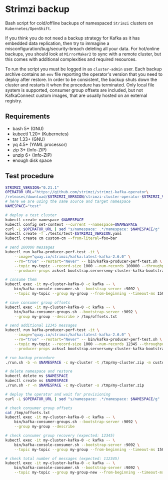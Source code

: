 # Strimzi backup
Bash script for cold/offline backups of namespaced `Strimzi` clusters on `Kubernetes/OpenShift`.

If you think you do not need a backup strategy for Kafka as it has embedded data replication,
then try to immagine a misconfiguration/bug/security-breach deleting all your data. For hot/online
backups, you should look at `MirrorMaker2` to sync with a remote cluster, but this comes with
additional complexities and required resources.

To run the script you must be logged in as `cluster-admin` user. Each backup archive contains
an `env` file reporting the operator's version that you need to deploy after restore. In order to
be consistent, the backup shuts down the cluster and restarts it when the procedure has terminated.
Only local file system is supported, consumer group offsets are included, but not KafkaConnect
custom images, that are usually hosted on an external registry.

## Requirements
- bash 5+ (GNU)
- kubectl 1.20+ (Kubernetes)
- tar 1.33+ (GNU)
- yq 4.5+ (YAML processor)
- zip 3+ (Info-ZIP)
- unzip 6+ (Info-ZIP)
- enough disk space

## Test procedure
```sh
STRIMZI_VERSION="0.21.1"
OPERATOR_URL="https://github.com/strimzi/strimzi-kafka-operator\
/releases/download/$STRIMZI_VERSION/strimzi-cluster-operator-$STRIMZI_VERSION.yaml"
# here we are using the same source and target namespace
NAMESPACE="test"

# deploy a test cluster
kubectl create namespace $NAMESPACE
kubectl config set-context --current --namespace=$NAMESPACE
curl -L $OPERATOR_URL | sed "s/namespace: .*/namespace: $NAMESPACE/g" | kubectl create -f -
kubectl create -f ./tests/test-$STRIMZI_VERSION.yaml
kubectl create cm custom-cm --from-literal=foo=bar

# send 100000 messages
kubectl run kafka-producer-perf-test -it \
    --image="quay.io/strimzi/kafka:latest-kafka-2.6.0" \
    --rm="true" --restart="Never" -- bin/kafka-producer-perf-test.sh \
    --topic my-topic --record-size 1000 --num-records 100000 --throughput -1 \
    --producer-props acks=1 bootstrap.servers=my-cluster-kafka-bootstrap:9092

# consume them
kubectl exec -it my-cluster-kafka-0 -c kafka -- \
    bin/kafka-console-consumer.sh --bootstrap-server :9092 \
    --topic my-topic --group my-group --from-beginning --timeout-ms 15000

# save consumer group offsets
kubectl exec -it my-cluster-kafka-0 -c kafka -- \
    bin/kafka-consumer-groups.sh --bootstrap-server :9092 \
    --group my-group --describe > /tmp/offsets.txt

# send additional 12345 messages
kubectl run kafka-producer-perf-test -it \
    --image="quay.io/strimzi/kafka:latest-kafka-2.6.0" \
    --rm="true" --restart="Never" -- bin/kafka-producer-perf-test.sh \
    --topic my-topic --record-size 1000 --num-records 12345 --throughput -1 \
    --producer-props acks=1 bootstrap.servers=my-cluster-kafka-bootstrap:9092

# run backup procedure
./run.sh -b -n $NAMESPACE -c my-cluster -t /tmp/my-cluster.zip -m custom-cm

# delete namespace and restore
kubectl delete ns $NAMESPACE
kubectl create ns $NAMESPACE
./run.sh -r -n $NAMESPACE -c my-cluster -s /tmp/my-cluster.zip

# deploy the operator and wait for provisioning
curl -L $OPERATOR_URL | sed "s/namespace: .*/namespace: $NAMESPACE/g" | kubectl create -f -

# check consumer group offsets
cat /tmp/offsets.txt
kubectl exec -it my-cluster-kafka-0 -c kafka -- \
    bin/kafka-consumer-groups.sh --bootstrap-server :9092 \
    --group my-group --describe

# check consumer group recovery (expected: 12345)
kubectl exec -it my-cluster-kafka-0 -c kafka -- \
    bin/kafka-console-consumer.sh --bootstrap-server :9092 \
    --topic my-topic --group my-group --from-beginning --timeout-ms 15000

# check total number of messages (expected: 112345)
kubectl exec -it my-cluster-kafka-0 -c kafka -- \
    bin/kafka-console-consumer.sh --bootstrap-server :9092 \
    --topic my-topic --group my-group-new --from-beginning --timeout-ms 15000
```
